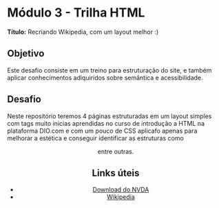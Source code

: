 # Módulo 3 - Trilha HTML

**Título:** Recriando Wikipedia, com um layout melhor :)

## Objetivo
Este desafio consiste em um treino para estruturação do site, e também aplicar conhecimentos adiquiridos sobre semântica e acessibilidade.

## Desafio
Neste repositório teremos 4 páginas estruturadas em um layout simples com tags muito inicias aprendidas no curso de introdução a HTML na plataforma DIO.com e com um pouco de CSS aplicafo apenas para melhorar a estética e conseguir identificar as estruturas como <header> <footer> entre outras.

## Links úteis
- [Download do NVDA](https://www.nvaccess.org/download/)
- [Wikipedia](https://pt.wikipedia.org/)




